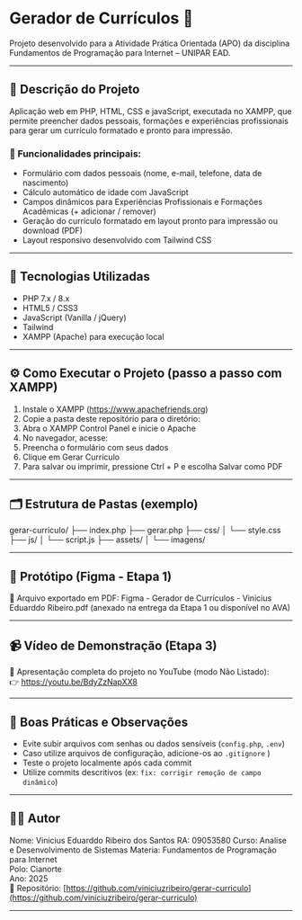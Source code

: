 # Gerador de Currículos 🧾

Projeto desenvolvido para a Atividade Prática Orientada (APO) da disciplina Fundamentos de Programação para Internet – UNIPAR EAD.

---

## 🧩 Descrição do Projeto
Aplicação web em PHP, HTML, CSS e javaScript, executada no XAMPP, que permite preencher dados pessoais, formações e experiências profissionais para gerar um currículo formatado e pronto para impressão.

### 🔧 Funcionalidades principais:
- Formulário com dados pessoais (nome, e-mail, telefone, data de nascimento)
- Cálculo automático de idade com JavaScript
- Campos dinâmicos para Experiências Profissionais e Formações Acadêmicas (+ adicionar / remover)
- Geração do currículo formatado em layout pronto para impressão ou download (PDF)
- Layout responsivo desenvolvido com Tailwind CSS

---

## 🚀 Tecnologias Utilizadas
- PHP 7.x / 8.x  
- HTML5 / CSS3  
- JavaScript (Vanilla / jQuery)  
- Tailwind  
- XAMPP (Apache) para execução local  

---

## ⚙️ Como Executar o Projeto (passo a passo com XAMPP)

1. Instale o XAMPP (https://www.apachefriends.org)  
2. Copie a pasta deste repositório para o diretório:  
3. Abra o XAMPP Control Panel e inicie o Apache  
4. No navegador, acesse:  
5. Preencha o formulário com seus dados  
6. Clique em Gerar Currículo  
7. Para salvar ou imprimir, pressione Ctrl + P e escolha Salvar como PDF

---

## 🗂️ Estrutura de Pastas (exemplo)
gerar-curriculo/
├── index.php
├── gerar.php
├── css/
│ └── style.css
├── js/
│ └── script.js
├── assets/
│ └── imagens/

---

## 🎨 Protótipo (Figma - Etapa 1)
📎 Arquivo exportado em PDF: Figma - Gerador de Currículos - Vinicius Eduarddo Ribeiro.pdf 
(anexado na entrega da Etapa 1 ou disponível no AVA)

---

## 📹 Vídeo de Demonstração (Etapa 3)
🎥 Apresentação completa do projeto no YouTube (modo Não Listado):  
👉 https://youtu.be/BdyZzNapXX8


---

## 🧾 Boas Práticas e Observações
- Evite subir arquivos com senhas ou dados sensíveis (`config.php`, `.env`)  
- Caso utilize arquivos de configuração, adicione-os ao `.gitignore` ) 
- Teste o projeto localmente após cada commit  
- Utilize commits descritivos (ex: `fix: corrigir remoção de campo dinâmico`)

---

## 👨‍💻 Autor
Nome: Vinicius Eduarddo Ribeiro  dos Santos
RA: 09053580
Curso: Analise e Desenvolvimento de Sistemas
Materia: Fundamentos de Programação para Internet  
Polo: Cianorte  
Ano: 2025  
📁 Repositório: [https://github.com/viniciuzribeiro/gerar-curriculo](https://github.com/viniciuzribeiro/gerar-curriculo)

---

